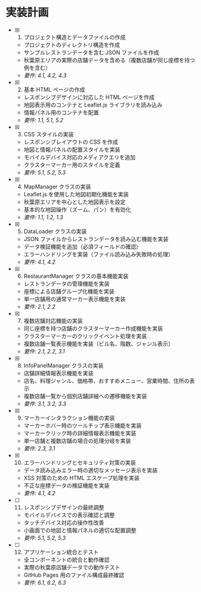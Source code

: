 # 実装計画

- [x] 1. プロジェクト構造とデータファイルの作成

  - プロジェクトのディレクトリ構造を作成
  - サンプルレストランデータを含む JSON ファイルを作成
  - 秋葉原エリアの実際の店舗データを含める（複数店舗が同じ座標を持つ例を含む）
  - _要件: 4.1, 4.2, 4.3_

- [x] 2. 基本 HTML ページの作成

  - レスポンシブデザインに対応した HTML ページを作成
  - 地図表示用のコンテナと Leaflet.js ライブラリを読み込み
  - 情報パネル用のコンテナを配置
  - _要件: 1.1, 5.1, 5.2_

- [x] 3. CSS スタイルの実装

  - レスポンシブレイアウトの CSS を作成
  - 地図と情報パネルの配置スタイルを実装
  - モバイルデバイス対応のメディアクエリを追加
  - クラスターマーカー用のスタイルを定義
  - _要件: 5.1, 5.2, 5.3_

- [x] 4. MapManager クラスの実装

  - Leaflet.js を使用した地図初期化機能を実装
  - 秋葉原エリアを中心とした地図表示を設定
  - 基本的な地図操作（ズーム、パン）を有効化
  - _要件: 1.1, 1.2, 1.3_

- [x] 5. DataLoader クラスの実装

  - JSON ファイルからレストランデータを読み込む機能を実装
  - データ検証機能を追加（必須フィールドの確認）
  - エラーハンドリングを実装（ファイル読み込み失敗時の処理）
  - _要件: 4.1, 4.2_

- [x] 6. RestaurantManager クラスの基本機能実装

  - レストランデータの管理機能を実装
  - 座標による店舗グループ化機能を実装
  - 単一店舗用の通常マーカー表示機能を実装
  - _要件: 2.1, 2.2_

- [x] 7. 複数店舗対応機能の実装

  - 同じ座標を持つ店舗のクラスターマーカー作成機能を実装
  - クラスターマーカーのクリックイベント処理を実装
  - 複数店舗一覧表示機能を実装（ビル名、階数、ジャンル表示）
  - _要件: 2.1, 2.2, 3.1_

- [x] 8. InfoPanelManager クラスの実装

  - 店舗詳細情報表示機能を実装
  - 店名、料理ジャンル、価格帯、おすすめメニュー、営業時間、住所の表示
  - 複数店舗一覧から個別店舗詳細への遷移機能を実装
  - _要件: 3.1, 3.2, 3.3_

- [x] 9. マーカーインタラクション機能の実装

  - マーカーホバー時のツールチップ表示機能を実装
  - マーカークリック時の詳細情報表示機能を実装
  - 単一店舗と複数店舗の場合の処理分岐を実装
  - _要件: 2.3, 3.1_

- [x] 10. エラーハンドリングとセキュリティ対策の実装

  - データ読み込みエラー時の適切なメッセージ表示を実装
  - XSS 対策のための HTML エスケープ処理を実装
  - 不正な座標データの検証機能を実装
  - _要件: 4.1, 4.2_

- [ ] 11. レスポンシブデザインの最終調整

  - モバイルデバイスでの表示確認と調整
  - タッチデバイス対応の操作性改善
  - 小画面での地図と情報パネルの適切な配置調整
  - _要件: 5.1, 5.2, 5.3_

- [ ] 12. アプリケーション統合とテスト
  - 全コンポーネントの統合と動作確認
  - 実際の秋葉原店舗データでの動作テスト
  - GitHub Pages 用のファイル構成最終確認
  - _要件: 6.1, 6.2, 6.3_
